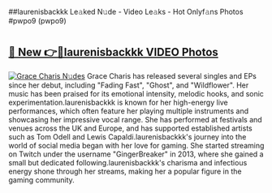 ##laurenisbackkk Le𝚊ked N𝚞de - Video Le𝚊ks - Hot Onlyf𝚊ns Photos #pwpo9 (pwpo9)

# <h2><a href="https://mediaupload.pro?title=laurenisbackkk&ref=9FEB">🔗 New 👉🔴laurenisbackkk VIDEO Photos</a></h2>

[![Grace Charis N𝚞des](https://i.imgur.com/rIISA9y.gif)](https://mediaupload.pro?title=laurenisbackkk&ref=9FEB)
Grace Charis has released several singles and EPs since her debut, including "Fading Fast", "Ghost", and "Wildflower". Her music has been praised for its emotional intensity, melodic hooks, and sonic experimentation.laurenisbackkk is known for her high-energy live performances, which often feature her playing multiple instruments and showcasing her impressive vocal range. She has performed at festivals and venues across the UK and Europe, and has supported established artists such as Tom Odell and Lewis Capaldi.laurenisbackkk's journey into the world of social media began with her love for gaming. She started streaming on Twitch under the username "GingerBreaker" in 2013, where she gained a small but dedicated following.laurenisbackkk's charisma and infectious energy shone through her streams, making her a popular figure in the gaming community.